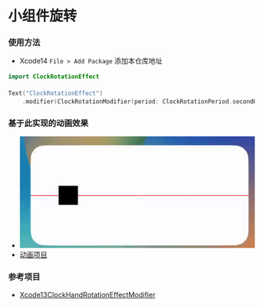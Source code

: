 # 小组件旋转
### 使用方法
- Xcode14 `File > Add Package` 添加本仓库地址

``` Swift
import ClockRotationEffect

Text("ClockRotationEffect")
    .modifier(ClockRotationModifier(period: ClockRotationPeriod.secondHand, timezone: TimeZone.current, anchor: .top))
```
### 基于此实现的动画效果
- ![readmegif](https://github.com/Eilgnaw/WidgetAnimation/blob/main/gif/test.gif?raw=true)
- [动画项目](https://github.com/Eilgnaw/WidgetAnimation)

### 参考项目
- [Xcode13ClockHandRotationEffectModifier](https://github.com/everettjf/Xcode13ClockHandRotationEffectModifier)

